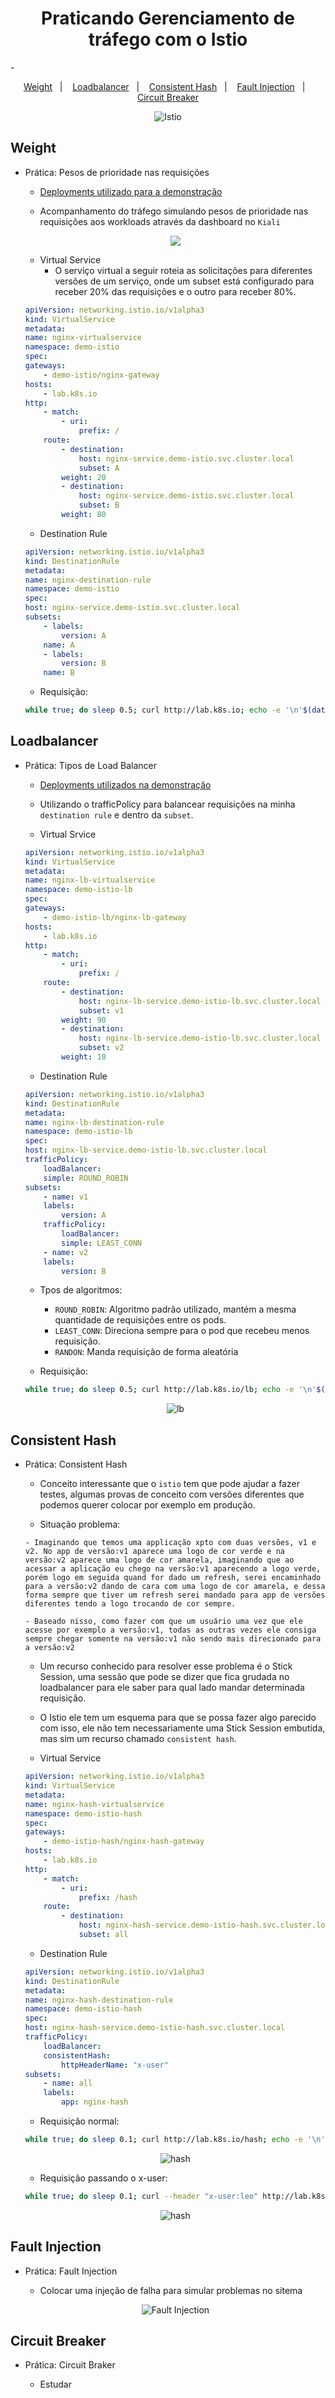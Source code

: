 <h1 align="center">Praticando Gerenciamento de tráfego com o Istio</h1>- 

<p align="center">
  <a href="#weight">Weight</a>&nbsp;&nbsp;&nbsp;|&nbsp;&nbsp;&nbsp;
  <a href="#loadbalancer">Loadbalancer</a>&nbsp;&nbsp;&nbsp;|&nbsp;&nbsp;&nbsp;
 <a href="#consistent-hash">Consistent Hash</a>&nbsp;&nbsp;&nbsp;|&nbsp;&nbsp;&nbsp;
  <a href="#fault-injection">Fault Injection</a>&nbsp;&nbsp;&nbsp;|&nbsp;&nbsp;&nbsp;
  <a href="#circuit-breakern">Circuit Breaker</a>
</p>

<p align="center">
  <img alt="Istio" src="../images/kiali-istio.png">
</p>

## Weight

- Prática: Pesos de prioridade nas requisições

    - [Deployments utilizado para a demonstração](/k8s/weight/Readme.md)

    - Acompanhamento do tráfego simulando pesos de prioridade nas requisições aos workloads através da dashboard no `Kiali`

    <p align="center">
        <img style="max-width:800px;" src="https://cdn.loom.com/sessions/thumbnails/4210ac7557d94679ae653a99fd8e2a8c-with-play.gif">
    </p>

    - Virtual Service
        - O serviço virtual a seguir roteia as solicitações para diferentes versões de um serviço, onde um subset está configurado para receber 20% das requisições e o outro para receber 80%.

    ```yaml
    apiVersion: networking.istio.io/v1alpha3
    kind: VirtualService
    metadata:
    name: nginx-virtualservice
    namespace: demo-istio
    spec:
    gateways:
        - demo-istio/nginx-gateway
    hosts:
        - lab.k8s.io
    http:
        - match:
            - uri:
                prefix: /
        route:
            - destination:
                host: nginx-service.demo-istio.svc.cluster.local
                subset: A
            weight: 20
            - destination:
                host: nginx-service.demo-istio.svc.cluster.local
                subset: B
            weight: 80
    ```

    - Destination Rule

    ```yaml
    apiVersion: networking.istio.io/v1alpha3
    kind: DestinationRule
    metadata:
    name: nginx-destination-rule
    namespace: demo-istio
    spec:
    host: nginx-service.demo-istio.svc.cluster.local
    subsets:
        - labels:
            version: A
        name: A
        - labels:
            version: B
        name: B
    ```

    - Requisição: 

    ```bash
    while true; do sleep 0.5; curl http://lab.k8s.io; echo -e '\n'$(date);done
    ```

## Loadbalancer

- Prática: Tipos de Load Balancer

    - [Deployments utilizados na demonstração](/k8s/loadbalancer/Readme.md)

    - Utilizando o trafficPolicy para balancear requisições na minha `destination rule` e dentro da `subset`.

    - Virtual Srvice

    ```yaml
    apiVersion: networking.istio.io/v1alpha3
    kind: VirtualService
    metadata:
    name: nginx-lb-virtualservice
    namespace: demo-istio-lb
    spec:
    gateways:
        - demo-istio-lb/nginx-lb-gateway
    hosts:
        - lab.k8s.io
    http:
        - match:
            - uri:
                prefix: /
        route:
            - destination:
                host: nginx-lb-service.demo-istio-lb.svc.cluster.local
                subset: v1
            weight: 90
            - destination:
                host: nginx-lb-service.demo-istio-lb.svc.cluster.local
                subset: v2
            weight: 10
    ```

    - Destination Rule

    ```yaml
    apiVersion: networking.istio.io/v1alpha3
    kind: DestinationRule
    metadata:
    name: nginx-lb-destination-rule
    namespace: demo-istio-lb
    spec:
    host: nginx-lb-service.demo-istio-lb.svc.cluster.local
    trafficPolicy:
        loadBalancer:
        simple: ROUND_ROBIN
    subsets:
        - name: v1
        labels:
            version: A
        trafficPolicy:
            loadBalancer:
            simple: LEAST_CONN
        - name: v2    
        labels:
            version: B   
    ```

    - Tpos de algoritmos: 
        - `ROUND_ROBIN`: Algoritmo padrão utilizado, mantém a mesma quantidade de requisições entre os pods.
        - `LEAST_CONN`: Direciona sempre para o pod que recebeu menos requisição.
        - `RANDON`: Manda requisição de forma aleatória

    - Requisição: 

    ```bash
    while true; do sleep 0.5; curl http://lab.k8s.io/lb; echo -e '\n'$(date);done
    ```
    <p align="center">
    <img alt="lb" src="../images/istio-lb.png">
    </p>


## Consistent Hash

- Prática: Consistent Hash

    - Conceito interessante que o `istio` tem que pode ajudar a fazer testes, algumas provas de conceito com versões diferentes que podemos querer colocar por exemplo em produção.

    - Situação problema:
    ```console
    - Imaginando que temos uma applicação xpto com duas versões, v1 e v2. No app de versão:v1 aparece uma logo de cor verde e na versão:v2 aparece uma logo de cor amarela, imaginando que ao acessar a aplicação eu chego na versão:v1 aparecendo a logo verde, porém logo em seguida quand for dado um refresh, serei encaminhado para a versão:v2 dando de cara com uma logo de cor amarela, e dessa forma sempre que tiver um refresh serei mandado para app de versões diferentes tendo a logo trocando de cor sempre. 

    - Baseado nisso, como fazer com que um usuário uma vez que ele acesse por exemplo a versão:v1, todas as outras vezes ele consiga sempre chegar somente na versão:v1 não sendo mais direcionado para a versão:v2
    ```

    - Um recurso conhecido para resolver esse problema é o Stick Session, uma sessão que pode se dizer que fica grudada no loadbalancer para ele saber para qual lado mandar determinada requisição.

    - O Istio ele tem um esquema para que se possa fazer algo parecido com isso, ele não tem necessariamente uma Stick Session embutida, mas sim um recurso chamado `consistent hash`.

    - Virtual Service

    ```yaml
    apiVersion: networking.istio.io/v1alpha3
    kind: VirtualService
    metadata:
    name: nginx-hash-virtualservice
    namespace: demo-istio-hash
    spec:
    gateways:
        - demo-istio-hash/nginx-hash-gateway
    hosts:
        - lab.k8s.io
    http:
        - match:
            - uri:
                prefix: /hash
        route:
            - destination:
                host: nginx-hash-service.demo-istio-hash.svc.cluster.local
                subset: all
    ```

    - Destination Rule

    ```yaml
    apiVersion: networking.istio.io/v1alpha3
    kind: DestinationRule
    metadata:
    name: nginx-hash-destination-rule
    namespace: demo-istio-hash
    spec:
    host: nginx-hash-service.demo-istio-hash.svc.cluster.local
    trafficPolicy:
        loadBalancer:
        consistentHash:
            httpHeaderName: "x-user"
    subsets:
        - name: all
        labels:
            app: nginx-hash
    ```

    - Requisição normal: 
    ```bash
    while true; do sleep 0.1; curl http://lab.k8s.io/hash; echo -e '\n'$(date);done
    ```

    <p align="center">
    <img alt="hash" src="../images/consistenthash-1.png">
    </p>

    - Requisição passando o x-user: 
    ```bash
    while true; do sleep 0.1; curl --header "x-user:leo" http://lab.k8s.io/hash; echo -e '\n'$(date);done
    ```

    <p align="center">
    <img alt="hash" src="../images/consistenthash-2.png">
    </p>

## Fault Injection

- Prática: Fault Injection

    - Colocar uma injeção de falha para simular problemas no sitema

    <p align="center">
    <img alt="Fault Injection" src="../images/fault-injection.png">
    </p>

## Circuit Breaker

- Prática: Circuit Braker

    - Estudar